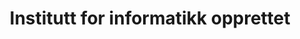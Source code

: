 ---
title: Institutt for informatikk opprettet
tags: ifi
year: 1977
sources:
  - https://no.wikipedia.org/wiki/Institutt_for_informatikk_(UiO) Institutt for informatikk (UiO) - Wikipedia
  - http://cyb.ifi.uio.no/gammelweb/div/jubileum/hoydepunkter.html Cybernetisk Selskab 25 års-jubileumshefte
view: none
---